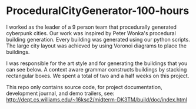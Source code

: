 # ProceduralCityGenerator-100-hours

I worked as the leader of a 9 person team that procedurally generated cyberpunk cities. Our work was inspired by Peter Wonka's procedural building generation. Every building was generated using our python scripts. The large city layout was achieved by using Voronoi diagrams to place the buildings.

I was responsible for the art style and for generating the buildings that you can see below. A context aware grammar constructs buildings by stacking rectangular boxes. We spent a total of two and a half weeks on this project.

This repo only contains source code, for project documentation, development journal, and demo trailers, see: http://dept.cs.williams.edu/~16ksc2/midterm-DK3TM/build/doc/index.html
